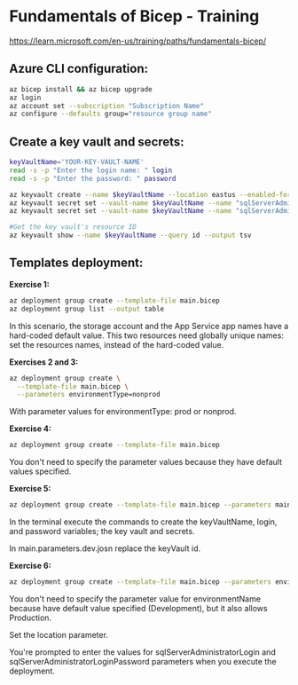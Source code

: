 # Fundamentals of Bicep - Training

https://learn.microsoft.com/en-us/training/paths/fundamentals-bicep/

## Azure CLI configuration:

````bash
az bicep install && az bicep upgrade
az login
az account set --subscription "Subscription Name"
az configure --defaults group="resource group name"
````

## Create a key vault and secrets:

````bash
keyVaultName='YOUR-KEY-VAULT-NAME'
read -s -p "Enter the login name: " login
read -s -p "Enter the password: " password

az keyvault create --name $keyVaultName --location eastus --enabled-for-template-deployment true
az keyvault secret set --vault-name $keyVaultName --name "sqlServerAdministratorLogin" --value $login --output none
az keyvault secret set --vault-name $keyVaultName --name "sqlServerAdministratorPassword" --value $password --output none

#Get the key vault's resource ID
az keyvault show --name $keyVaultName --query id --output tsv
````

## Templates deployment:

**Exercise 1:**

````bash
az deployment group create --template-file main.bicep
az deployment group list --output table
````

In this scenario, the storage account and the App Service app names have a hard-coded default value. This two resources need globally unique names: set the resources names, instead of the hard-coded value.

**Exercises 2 and 3:**

````bash
az deployment group create \
  --template-file main.bicep \
  --parameters environmentType=nonprod
````

With parameter values for environmentType: prod or nonprod.

**Exercise 4:**

````bash
az deployment group create --template-file main.bicep
````

You don't need to specify the parameter values because they have default values specified.

**Exercise 5:**

````bash
az deployment group create --template-file main.bicep --parameters main.parameters.dev.json
````

In the terminal execute the commands to create the keyVaultName, login, and password variables; the key vault and secrets.

In main.parameters.dev.josn replace the keyVault id.

**Exercise 6:**

````bash
az deployment group create --template-file main.bicep --parameters environmentName=Production location=eastus2
````

You don't need to specify the parameter value for environmentName because have default value specified (Development), but it also allows Production.

Set the location parameter.

You're prompted to enter the values for sqlServerAdministratorLogin and sqlServerAdministratorLoginPassword parameters when you execute the deployment.
